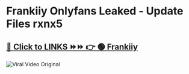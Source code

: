 
 # Frankiiy Onlyfans Leaked - Update Files rxnx5

## <h2><a href="https://clipsfans.com/Frankiiy&ref=git">🔗 Click to LINKS ⏩⏩ 👉 🟢 Frankiiy </a></h2>

<a href="https://clipsfans.com/Frankiiy&ref=git" rel="nofollow" data-target="animated-image.originalLink"><img src="https://i.ibb.co.com/xMMVF88/686577567.gif" alt="Viral Video Original" style="max-width: 100%; display: inline-block;" data-target="animated-image.originalImage"></a>

